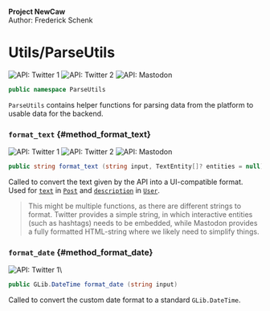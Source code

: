 **Project NewCaw** \
Author: Frederick Schenk

# Utils/ParseUtils

![API: Twitter 1](https://img.shields.io/badge/API-Twitter%201-lightgrey?style=flat-square) ![API: Twitter 2](https://img.shields.io/badge/API-Twitter%202-blue?style=flat-square) ![API: Mastodon](https://img.shields.io/badge/API-Mastodon-purple?style=flat-square)

```c#
public namespace ParseUtils
```

`ParseUtils` contains helper functions for parsing data from the platform to usable data for the backend.

### `format_text` {#method_format_text}

![API: Twitter 1](https://img.shields.io/badge/API-Twitter%201-lightgrey?style=flat-square) ![API: Twitter 2](https://img.shields.io/badge/API-Twitter%202-blue?style=flat-square) ![API: Mastodon](https://img.shields.io/badge/API-Mastodon-purple?style=flat-square)

```c#
public string format_text (string input, TextEntity[]? entities = null) 
```

Called to convert the text given by the API into a UI-compatible format. Used for [`text`](../../content/class/Post.md#property_text) in [`Post`](../../content/class/Post.md) and [`description`](../../content/class/User.md#property_description) in [`User`](../../content/class/User.md).

> This might be multiple functions, as there are different strings to format. Twitter provides a simple string, in which interactive entities (such as hashtags) needs to be embedded, while Mastodon provides a fully formatted HTML-string where we likely need to simplify things.

### `format_date` {#method_format_date}

![API: Twitter 1](https://img.shields.io/badge/API-Twitter%201-lightgrey?style=flat-square)\

```c#
public GLib.DateTime format_date (string input)
```

Called to convert the custom date format to a standard `GLib.DateTime`.
